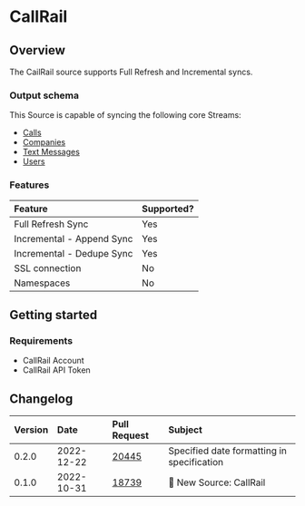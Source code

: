 # CallRail

## Overview

The CailRail source supports Full Refresh and Incremental syncs. 

### Output schema

This Source is capable of syncing the following core Streams:

* [Calls](https://apidocs.callrail.com/#calls)
* [Companies](https://apidocs.callrail.com/#companies)
* [Text Messages](https://apidocs.callrail.com/#text-messages)
* [Users](https://apidocs.callrail.com/#users)


### Features

| Feature | Supported? |
| :--- |:-----------|
| Full Refresh Sync | Yes        |
| Incremental - Append Sync | Yes        |
| Incremental - Dedupe Sync | Yes        |
| SSL connection | No         |
| Namespaces | No         |

## Getting started

### Requirements

* CallRail Account
* CallRail API Token

## Changelog

| Version | Date       | Pull Request                                             | Subject                                     |
| :------ |:-----------|:---------------------------------------------------------|:--------------------------------------------|
|  0.2.0  | 2022-12-22 | [20445](https://github.com/airbytehq/airbyte/pull/20445) | Specified date formatting in specification  |
|  0.1.0  | 2022-10-31 | [18739](https://github.com/airbytehq/airbyte/pull/18739) | 🎉 New Source: CallRail                     |